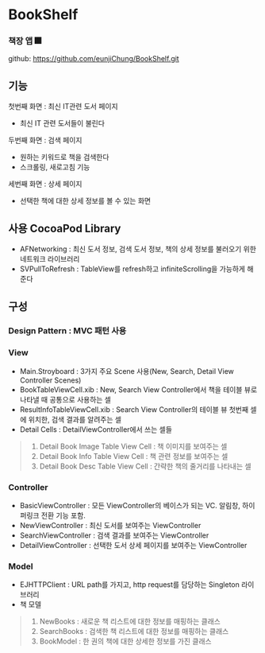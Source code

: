 # BookShelf

### 책장 앱 :fireworks:
github: https://github.com/eunjiChung/BookShelf.git


## 기능 

첫번째 화면 : 최신 IT관련 도서 페이지
- 최신 IT 관련 도서들이 불린다

두번째 화면 : 검색 페이지
- 원하는 키워드로 책을 검색한다
- 스크롤링, 새로고침 기능 

세번째 화면 : 상세 페이지
- 선택한 책에 대한 상세 정보를 볼 수 있는 화면




## 사용 CocoaPod Library
- AFNetworking : 최신 도서 정보, 검색 도서 정보, 책의 상세 정보를 불러오기 위한 네트워크 라이브러리
- SVPullToRefresh : TableView를 refresh하고 infiniteScrolling을 가능하게 해준다




## 구성

### Design Pattern : MVC 패턴 사용

### View 
- Main.Stroyboard : 3가지 주요 Scene 사용(New, Search, Detail View Controller Scenes)
- BookTableViewCell.xib : New, Search View Controller에서 책을 테이블 뷰로 나타낼 때 공통으로 사용하는 셀  
- ResultInfoTableViewCell.xib : Search View Controller의 테이블 뷰 첫번째 셀에 위치한, 검색 결과를 알려주는 셀
- Detail Cells : DetailViewController에서 쓰는 셀들
> 1. Detail Book Image Table View Cell : 책 이미지를 보여주는 셀
> 2. Detail Book Info Table View Cell : 책 관련 정보를 보여주는 셀
> 3. Detail Book Desc Table View Cell : 간략한 책의 줄거리를 나타내는 셀


### Controller
- BasicViewController : 모든 ViewController의 베이스가 되는 VC. 알림창, 하이퍼링크 전환 기능 포함.
- NewViewController : 최신 도서를 보여주는 ViewController
- SearchViewController : 검색 결과를 보여주는 ViewController
- DetailViewController : 선택한 도서 상세 페이지를 보여주는 ViewController

### Model
- EJHTTPClient : URL path를 가지고, http request를 담당하는 Singleton 라이브러리
- 책 모델
> 1. NewBooks : 새로운 책 리스트에 대한 정보를 매핑하는 클래스 
> 2. SearchBooks : 검색한 책 리스트에 대한 정보를 매핑하는 클래스
> 3. BookModel : 한 권의 책에 대한 상세한 정보를 가진 클래스















